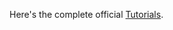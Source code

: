 Here's the complete official [Tutorials]([https://python.langchain.com/v0.2/docs/introduction/](https://python.langchain.com/v0.2/docs/tutorials/)).
